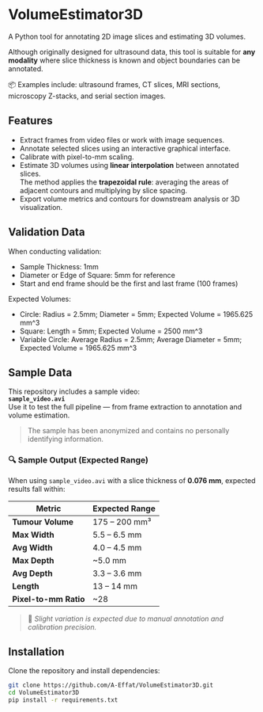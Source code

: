 # VolumeEstimator3D

A Python tool for annotating 2D image slices and estimating 3D volumes.

Although originally designed for ultrasound data, this tool is suitable for **any modality** where slice thickness is known and object boundaries can be annotated.

📦 Examples include: ultrasound frames, CT slices, MRI sections, microscopy Z-stacks, and serial section images.

## Features
- Extract frames from video files or work with image sequences.
- Annotate selected slices using an interactive graphical interface.
- Calibrate with pixel-to-mm scaling.
- Estimate 3D volumes using **linear interpolation** between annotated slices.  
  The method applies the **trapezoidal rule**: averaging the areas of adjacent contours and multiplying by slice spacing.
- Export volume metrics and contours for downstream analysis or 3D visualization.
## Validation Data
When conducting validation:
- Sample Thickness: 1mm
- Diameter or Edge of Square: 5mm for reference
- Start and end frame should be the first and last frame (100 frames)
  
Expected Volumes:
- Circle: Radius = 2.5mm; Diameter = 5mm; Expected Volume = 1965.625 mm^3
- Square: Length = 5mm; Expected Volume = 2500 mm^3
- Variable Circle: Average Radius = 2.5mm; Average Diameter = 5mm; Expected Volume = 1965.625 mm^3
## Sample Data

This repository includes a sample video:  
**`sample_video.avi`**  
Use it to test the full pipeline — from frame extraction to annotation and volume estimation.

> The sample has been anonymized and contains no personally identifying information.

### 🔍 Sample Output (Expected Range)

When using `sample_video.avi` with a slice thickness of **0.076 mm**, expected results fall within:

| Metric                  | Expected Range         |
|-------------------------|------------------------|
| **Tumour Volume**       | 175 – 200 mm³          |
| **Max Width**           | 5.5 – 6.5 mm           |
| **Avg Width**           | 4.0 – 4.5 mm           |
| **Max Depth**           | ~5.0 mm                |
| **Avg Depth**           | 3.3 – 3.6 mm           |
| **Length**              | 13 – 14 mm             |
| **Pixel-to-mm Ratio**   | ~28                    |

> 🧪 *Slight variation is expected due to manual annotation and calibration precision.*

## Installation

Clone the repository and install dependencies:

```bash
git clone https://github.com/A-Effat/VolumeEstimator3D.git
cd VolumeEstimator3D
pip install -r requirements.txt
